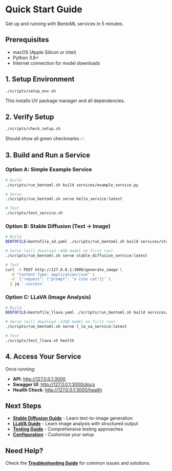 # Quick Start Guide

Get up and running with BentoML services in 5 minutes.

## Prerequisites

- macOS (Apple Silicon or Intel)
- Python 3.8+
- Internet connection for model downloads

## 1. Setup Environment

```bash
./scripts/setup_env.sh
```

This installs UV package manager and all dependencies.

## 2. Verify Setup

```bash
./scripts/check_setup.sh
```

Should show all green checkmarks ✅.

## 3. Build and Run a Service

### Option A: Simple Example Service
```bash
# Build
./scripts/run_bentoml.sh build services/example_service.py

# Serve
./scripts/run_bentoml.sh serve hello_service:latest

# Test
./scripts/test_service.sh
```

### Option B: Stable Diffusion (Text → Image)
```bash
# Build
BENTOFILE=bentofile_sd.yaml ./scripts/run_bentoml.sh build services/stable_diffusion_service.py

# Serve (will download ~4GB model on first run)
./scripts/run_bentoml.sh serve stable_diffusion_service:latest

# Test
curl -X POST http://127.0.0.1:3000/generate_image \
  -H "Content-Type: application/json" \
  -d '{"request": {"prompt": "a cute cat"}}' \
  | jq '.success'
```

### Option C: LLaVA (Image Analysis)
```bash
# Build  
BENTOFILE=bentofile_llava.yaml ./scripts/run_bentoml.sh build services/llava_service.py

# Serve (will download ~13GB model on first run)
./scripts/run_bentoml.sh serve l_la_va_service:latest

# Test
./scripts/test_llava.sh health
```

## 4. Access Your Service

Once running:
- **API**: http://127.0.0.1:3000
- **Swagger UI**: http://127.0.0.1:3000/docs  
- **Health Check**: http://127.0.0.1:3000/health

## Next Steps

- **[Stable Diffusion Guide](stable-diffusion.md)** - Learn text-to-image generation
- **[LLaVA Guide](llava-service.md)** - Learn image analysis with structured output
- **[Testing Guide](testing.md)** - Comprehensive testing approaches
- **[Configuration](configuration.md)** - Customize your setup

## Need Help?

Check the **[Troubleshooting Guide](troubleshooting.md)** for common issues and solutions.